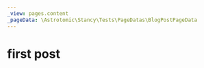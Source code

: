 ```yaml
---
_view: pages.content
_pageData: \Astrotomic\Stancy\Tests\PageDatas\BlogPostPageData
---
```


# first post
